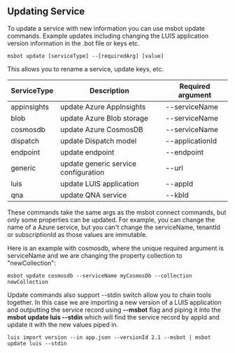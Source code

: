 ## Updating Service
To update a service with new information you can use msbot update commands. Example updates including changing the LUIS application version information in the .bot file or keys etc. 

```shell
msbot update [serviceType] --[requiredArg] [value]
```

This allows you to rename a service, update keys, etc.

| ServiceType | Description                          | Required argument |
|-------------|--------------------------------------|-------------------|
| appinsights | update Azure AppInsights             | --serviceName     |
| blob        | update Azure Blob storage            | --serviceName     |
| cosmosdb    | update Azure CosmosDB                | --serviceName     |
| dispatch    | update Dispatch model                | --applicationId   |
| endpoint    | update endpoint                      | --endpoint        |
| generic     | update generic service configuration | --url             |
| luis        | update LUIS application              | --appId   |
| qna         | update QNA service                   | --kbId            |

These commands take the same args as the msbot connect <servicetype> commands, but only some properties can be updated.
For example, you can change the name of a Azure service, but you can't change the serviceName, tenantId or subscriptionId
as those values are immutable.

Here is an example with cosmosdb, where the unique required argument is serviceName and we are changing the property collection to "newCollection":
```shell
msbot update cosmosdb --serviceName myCosmosDb --collection newCollection
```

Update commands also support --stdin switch allow you to chain tools together.  In this case we
are importing a new version of a LUIS application and outputting the service record using **--msbot** flag
and piping it into the **msbot update luis --stdin** which will find the service record by appId and update
it with the new values piped in.

```shell
luis import version --in app.json --versionId 2.1 --msbot | msbot update luis --stdin
```

